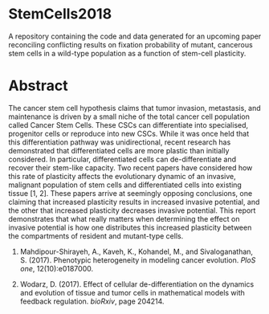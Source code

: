 # StemCells2018
A repository containing the code and data generated for an upcoming paper reconciling conflicting results on fixation probability of mutant, cancerous stem cells in a wild-type population as a function of stem-cell plasticity.

# Abstract
The cancer stem cell hypothesis claims that tumor invasion, metastasis, and maintenance is driven by a small niche of the total cancer cell population called Cancer Stem Cells. These CSCs can differentiate into specialised, progenitor cells or reproduce into new CSCs. While it was once held that this differentiation pathway was unidirectional, recent research has demonstrated that differentiated cells are more plastic than initially considered. In particular, differentiated cells can de-differentiate and recover their stem-like capacity. Two recent papers have considered how this rate of plasticity affects the evolutionary dynamic of an invasive, malignant population of stem cells and differentiated cells into existing tissue \[1, 2\]. These papers arrive at seemingly opposing conclusions, one claiming that increased plasticity results in increased invasive potential, and the other that increased plasticity decreases invasive potential. This report demonstrates that what really matters when determining the effect on invasive potential is how one distributes this increased plasticity between the compartments of resident and mutant-type cells.

1. Mahdipour-Shirayeh, A., Kaveh, K., Kohandel, M., and Sivaloganathan, S. (2017). Phenotypic heterogeneity in modeling cancer evolution. *PloS one*, 12(10):e0187000.

2. Wodarz, D. (2017). Effect of cellular de-differentiation on the dynamics and evolution of tissue and tumor cells in mathematical models with feedback regulation. *bioRxiv*, page 204214.
